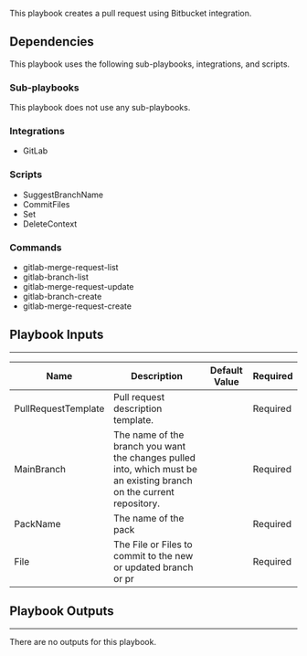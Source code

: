 This playbook creates a pull request using Bitbucket integration.

## Dependencies
This playbook uses the following sub-playbooks, integrations, and scripts.

### Sub-playbooks
This playbook does not use any sub-playbooks.

### Integrations
* GitLab

### Scripts
* SuggestBranchName
* CommitFiles
* Set
* DeleteContext

### Commands
* gitlab-merge-request-list
* gitlab-branch-list
* gitlab-merge-request-update
* gitlab-branch-create
* gitlab-merge-request-create

## Playbook Inputs
---

| **Name** | **Description** | **Default Value** | **Required** |
| --- | --- | --- | --- |
| PullRequestTemplate | Pull request description template. |  | Required |
| MainBranch | The name of the branch you want the changes pulled into, which must be an existing branch on the current repository. |  | Required |
| PackName | The name of the pack |  | Required |
| File | The File or Files to commit to the new or updated branch or pr |  | Required |

## Playbook Outputs
---
There are no outputs for this playbook.
